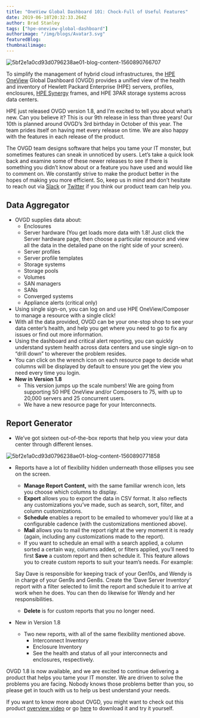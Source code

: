```yaml
---
title: "OneView Global Dashboard 101: Chock-Full of Useful Features"
date: 2019-06-18T20:32:33.264Z
author: Brad Stanley  
tags: ["hpe-oneview-global-dashboard"]
authorimage: "/img/blogs/Avatar3.svg"
featuredBlog:
thumbnailimage:
---
```

![5bf2e1a0cd93d0796238ae01-blog-content-1560890766707](https://hpe-developer-portal.s3.amazonaws.com/uploads/media/2019/5/picture1-1560890766706.png)


To simplify the management of hybrid cloud infrastructures, the [HPE OneView](https://www.hpe.com/us/en/integrated-systems/software.html) Global Dashboard (OVGD) provides a unified view of the health and inventory of Hewlett Packard Enterprise (HPE) servers, profiles, enclosures, [HPE Synergy](https://www.hpe.com/us/en/integrated-systems/synergy.html) frames, and HPE 3PAR storage systems across data centers.

HPE just released OVGD version 1.8, and I’m excited to tell you about what’s new. Can you believe it? This is our 9th release in less than three years! Our 10th is planned around OVGD’s 3rd birthday in October of this year. The team prides itself on having met every release on time. We are also happy with the features in each release of the product.

The OVGD team designs software that helps you tame your IT monster, but sometimes features can sneak in unnoticed by users. Let’s take a quick look back and examine some of these newer releases to see if there is something you didn’t know about or a feature you have used and would like to comment on. We constantly strive to make the product better in the hopes of making you more efficient. So, keep us in mind and don’t hesitate to reach out via [Slack](https://slack.hpedev.io/) or [Twitter](https://twitter.com/HPE_DevCom) if you think our product team can help you. 
## Data Aggregator  
* OVGD supplies data about:
    * Enclosures
    * Server hardware (You get loads more data with 1.8! Just click the Server hardware page, then choose a particular resource and view all the data in the detailed pane on the right side of your screen).  
    * Server profiles
    * Server profile templates
    * Storage systems
    * Storage pools
    * Volumes
    * SAN managers
    * SANs
    * Converged systems
    * Appliance alerts (critical only)
* Using single sign-on, you can log on and use HPE OneView/Composer to manage a resource with a single click! 
* With all the data provided, OVGD can be your one-stop shop to see your data center’s health, and help you get where you need to go to fix any issues or find out more information.  
* Using the dashboard and critical alert reporting, you can quickly understand system health across data centers and use single sign-on to “drill down” to wherever the problem resides. 
* You can click on the wrench icon   on each resource page to decide what columns will be displayed by default to ensure you get the view you need every time you login.   
* __New in Version 1.8__
    * This version jumps up the scale numbers! We are going from supporting 50 HPE OneView and/or Composers to 75, with up to 20,000 servers and 25 concurrent users.
    * We have a new resource page for your Interconnects.

## Report Generator
* We’ve got sixteen out-of-the-box reports that help you view your data center through different lenses. 


![5bf2e1a0cd93d0796238ae01-blog-content-1560890771858](https://hpe-developer-portal.s3.amazonaws.com/uploads/media/2019/5/picture2-1560890771858.png)

* Reports have a lot of flexibility hidden underneath those ellipses you see on the screen.
    * __Manage Report Content,__ with the same familiar wrench icon, lets you choose which columns to display.
    * __Export__ allows you to export the data in CSV format. It also reflects any customizations you’ve made, such as search, sort, filter, and column customizations.
    * __Schedule__ enables a report to be emailed to whomever you’d like at a configurable cadence (with the customizations mentioned above).
    * __Mail__ allows you to mail the report right at the very moment it is ready (again, including any customizations made to the report).
    * If you want to schedule an email with a search applied, a column sorted a certain way, columns added, or filters applied, you’ll need to first __Save__ a custom report and then schedule it. This feature allows you to create custom reports to suit your team’s needs. For example:

    Say Dave is responsible for keeping track of your Gen10s, and Wendy is in charge of your Gen9s and Gen8s. Create the ‘Dave Server Inventory’ report with a filter selected to limit the report and schedule it to arrive at work when he does. You can then do likewise for Wendy and her responsibilities.     

    * __Delete__ is for custom reports that you no longer need.
* New in Version 1.8
    * Two new reports, with all of the same flexibility mentioned above.
        * Interconnect Inventory
        * Enclosure Inventory
        * See the health and status of all your interconnects and enclosures, respectively.

OVGD 1.8 is now available, and we are excited to continue delivering a product that helps you tame your IT monster. We are driven to solve the problems you are facing. Nobody knows those problems better than you, so please get in touch with us to help us best understand your needs.

If you want to know more about OVGD, you might want to check out this product [overview video](https://www.youtube.com/watch?v=qsmNvNoy-qw) or go [here](https://buy.hpe.com/b2c/us/en/enterprise-software/converged-infrastructure-management-software/converged-infrastructure-management/oneview-management-software/hpe-oneview-global-dashboard/p/1009187269) to download it and try it yourself.
